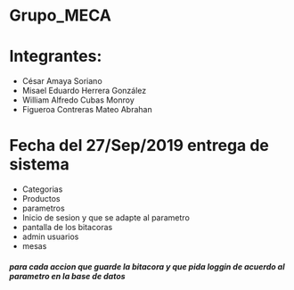 # Grupo_MECA
# Integrantes:
  - César Amaya Soriano
  - Misael Eduardo Herrera González
  - William Alfredo Cubas Monroy
  - Figueroa Contreras Mateo Abrahan

# Fecha del 27/Sep/2019 entrega de sistema
- Categorias
- Productos
- parametros
- Inicio de sesion y que se adapte al parametro
- pantalla de los bitacoras 
- admin usuarios
- mesas
##### para cada accion que guarde la bitacora y que pida loggin de acuerdo al parametro en la base de datos
